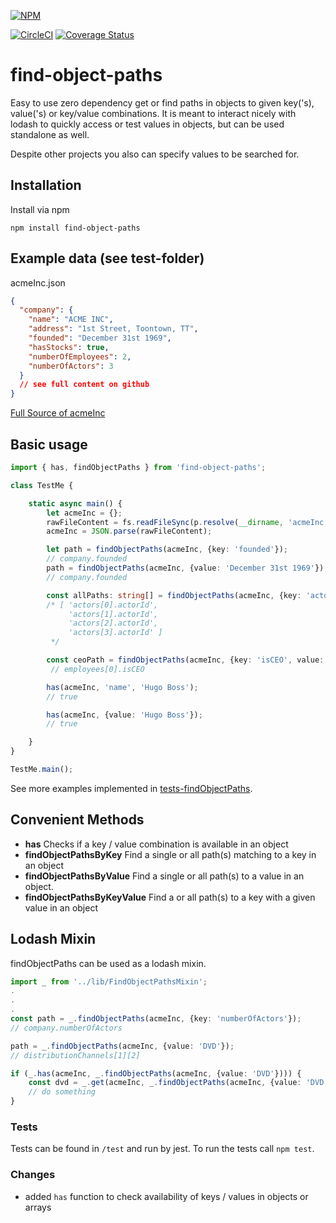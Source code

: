 [![NPM](https://nodei.co/npm/find-object-paths.png)](https://nodei.co/npm/find-object-paths/)

[![CircleCI](https://circleci.com/gh/maugenst/getPaths.svg?style=shield)](https://circleci.com/gh/maugenst/getPaths)
[![Coverage Status](https://coveralls.io/repos/github/maugenst/getPaths/badge.svg?branch=main)](https://coveralls.io/github/maugenst/getPaths?branch=main)

# find-object-paths

Easy to use zero dependency get or find paths in objects to given key('s), value('s) or key/value 
combinations. It is meant to interact nicely with lodash to quickly access or test values in objects, 
but can be used standalone as well.

Despite other projects you also can specify values to be searched for.

## Installation


Install via npm

```
npm install find-object-paths
```

## Example data (see test-folder)

acmeInc.json

```json
{
  "company": {
    "name": "ACME INC",
    "address": "1st Street, Toontown, TT",
    "founded": "December 31st 1969",
    "hasStocks": true,
    "numberOfEmployees": 2,
    "numberOfActors": 3
  }
  // see full content on github
}
```
[Full Source of acmeInc](https://github.com/maugenst/getPaths/blob/main/test/acmeInc.json)

## Basic usage

```ts
import { has, findObjectPaths } from 'find-object-paths';

class TestMe {

    static async main() {
        let acmeInc = {};
        rawFileContent = fs.readFileSync(p.resolve(__dirname, 'acmeInc.json'), 'utf-8');
        acmeInc = JSON.parse(rawFileContent);

        let path = findObjectPaths(acmeInc, {key: 'founded'});
        // company.founded
        path = findObjectPaths(acmeInc, {value: 'December 31st 1969'});
        // company.founded

        const allPaths: string[] = findObjectPaths(acmeInc, {key: 'actorId'}) as string[];
        /* [ 'actors[0].actorId',
             'actors[1].actorId',
             'actors[2].actorId',
             'actors[3].actorId' ]
         */

        const ceoPath = findObjectPaths(acmeInc, {key: 'isCEO', value: true});
         // employees[0].isCEO

        has(acmeInc, 'name', 'Hugo Boss');
        // true

        has(acmeInc, {value: 'Hugo Boss'});
        // true

    }
}

TestMe.main();
```

See more examples implemented in [tests-findObjectPaths](https://github.com/maugenst/getPaths/blob/main/test/tests-findObjectPaths.ts).

## Convenient Methods
+ **has** Checks if a key / value combination is available in an object
+ **findObjectPathsByKey** Find a single or all path(s) matching to a key in an object
+ **findObjectPathsByValue** Find a single or all path(s) to a value in an object.
+ **findObjectPathsByKeyValue** Find a or all path(s) to a key with a given value in an object

## Lodash Mixin
findObjectPaths can be used as a lodash mixin.
```ts
import _ from '../lib/FindObjectPathsMixin';
.
.
.
const path = _.findObjectPaths(acmeInc, {key: 'numberOfActors'});
// company.numberOfActors

path = _.findObjectPaths(acmeInc, {value: 'DVD'});
// distributionChannels[1][2]

if (_.has(acmeInc, _.findObjectPaths(acmeInc, {value: 'DVD'}))) {
    const dvd = _.get(acmeInc, _.findObjectPaths(acmeInc, {value: 'DVD'}));
    // do something
}
```

### Tests

Tests can be found in `/test` and run by jest. To run the tests call ``npm test``.

### Changes

+ added `has` function to check availability of keys / values in objects or arrays
